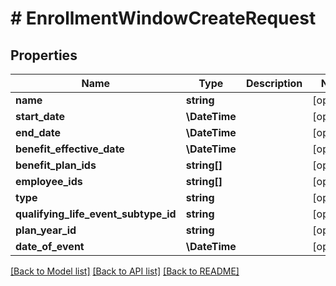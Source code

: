 # # EnrollmentWindowCreateRequest

## Properties

Name | Type | Description | Notes
------------ | ------------- | ------------- | -------------
**name** | **string** |  | [optional]
**start_date** | **\DateTime** |  | [optional]
**end_date** | **\DateTime** |  | [optional]
**benefit_effective_date** | **\DateTime** |  | [optional]
**benefit_plan_ids** | **string[]** |  | [optional]
**employee_ids** | **string[]** |  | [optional]
**type** | **string** |  | [optional]
**qualifying_life_event_subtype_id** | **string** |  | [optional]
**plan_year_id** | **string** |  | [optional]
**date_of_event** | **\DateTime** |  | [optional]

[[Back to Model list]](../../README.md#models) [[Back to API list]](../../README.md#endpoints) [[Back to README]](../../README.md)
